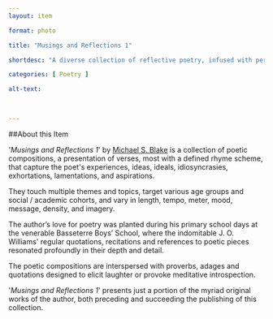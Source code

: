 ```yaml
---
layout: item 

format: photo 

title: "Musings and Reflections 1"

shortdesc: "A diverse collection of reflective poetry, infused with personal experiences, wisdom, and humor, spanning various themes and age groups."

categories: [ Poetry ] 

alt-text:  

 

--- 
```


##About this Item 

'_Musings and Reflections 1_' by [Michael S. Blake](https://cfbcworks.github.io/Independence40SKN/people/SKN40_A28.html) is a collection of poetic compositions, a presentation of verses, most with a defined rhyme scheme, that capture the poet's experiences, ideas, ideals, idiosyncrasies, exhortations, lamentations, and aspirations. 

They touch multiple themes and topics, target various age groups and social / academic cohorts, and vary in length, tempo, meter, mood, message, density, and imagery. 

The author’s love for poetry was planted during his primary school days at the venerable Basseterre Boys’ School, where the indomitable J. O.  Williams' regular quotations, recitations and references to poetic pieces resonated profoundly in their depth and detail. 

The poetic compositions are interspersed with proverbs, adages and quotations designed to elicit laughter or provoke meditative introspection.  

'_Musings and Reflections 1_' presents just a portion of the myriad original works of the author, both preceding and succeeding the publishing of this collection.
